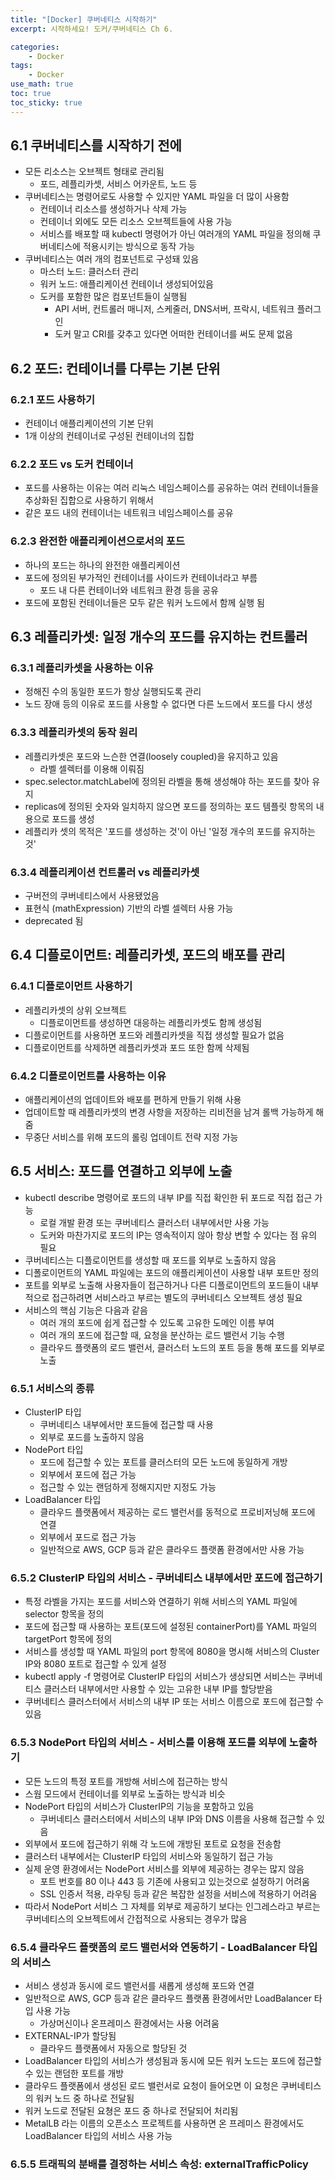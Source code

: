 ```yaml
--- 
title: "[Docker] 쿠버네티스 시작하기"
excerpt: 시작하세요! 도커/쿠버네티스 Ch 6.

categories:
    - Docker
tags:
    - Docker
use_math: true
toc: true
toc_sticky: true
---
```


## 6.1 쿠버네티스를 시작하기 전에
- 모든 리소스는 오브젝트 형태로 관리됨
    - 포드, 레플리카셋, 서비스 어카운트, 노드 등
- 쿠버네티스는 명령어로도 사용할 수 있지만 YAML 파일을 더 많이 사용함
    - 컨테이너 리소스를 생성하거나 삭제 가능
    - 컨테이너 외에도 모든 리소스 오브젝트들에 사용 가능
    - 서비스를 배포할 때 kubectl 명령어가 아닌 여러개의 YAML 파일을 정의해 쿠버네티스에 적용시키는 방식으로 동작 가능
- 쿠버네티스는 여러 개의 컴포넌트로 구성돼 있음
    - 마스터 노드: 클러스터 관리
    - 워커 노드: 애플리케이션 컨테이너 생성되어있음
    - 도커를 포함한 많은 컴포넌트들이 실행됨
        - API 서버, 컨트롤러 매니저, 스케줄러, DNS서버, 프락시, 네트워크 플러그인
        - 도커 말고 CRI를 갖추고 있다면 어떠한 컨테이너를 써도 문제 없음

## 6.2 포드: 컨테이너를 다루는 기본 단위
### 6.2.1 포드 사용하기
- 컨테이너 애플리케이션의 기본 단위
- 1개 이상의 컨테이너로 구성된 컨테이너의 집합
### 6.2.2 포드 vs 도커 컨테이너
- 포드를 사용하는 이유는 여러 리눅스 네임스페이스를 공유하는 여러 컨테이너들을 추상화된 집합으로 사용하기 위해서
- 같은 포드 내의 컨테이너는 네트워크 네임스페이스를 공유
### 6.2.3 완전한 애플리케이션으로서의 포드
- 하나의 포드는 하나의 완전한 애플리케이션
- 포드에 정의된 부가적인 컨테이너를 사이드카 컨테이너라고 부름
    - 포드 내 다른 컨테이너와 네트워크 환경 등을 공유
- 포드에 포함된 컨테이너들은 모두 같은 워커 노드에서 함께 실행 됨

## 6.3 레플리카셋: 일정 개수의 포드를 유지하는 컨트롤러
### 6.3.1 레플리카셋을 사용하는 이유
- 정해진 수의 동일한 포드가 항상 실행되도록 관리
- 노드 장애 등의 이유로 포드를 사용할 수 없다면 다른 노드에서 포드를 다시 생성
### 6.3.3 레플리카셋의 동작 원리
- 레플리카셋은 포드와 느슨한 연결(loosely coupled)을 유지하고 있음
    - 라벨 셀렉터를 이용해 이뤄짐
- spec.selector.matchLabel에 정의된 라벨을 통해 생성해야 하는 포드를 찾아 유지
- replicas에 정의된 숫자와 일치하지 않으면 포드를 정의하는 포드 템플릿 항목의 내용으로 포드를 생성
- 레플리카 셋의 목적은 '포드를 생성하는 것'이 아닌 '일정 개수의 포드를 유지하는 것'
### 6.3.4 레플리케이션 컨트롤러 vs 레플리카셋
- 구버전의 쿠버네티스에서 사용됐었음
- 표현식 (mathExpression) 기반의 라벨 셀렉터 사용 가능
- deprecated 됨

## 6.4 디플로이먼트: 레플리카셋, 포드의 배포를 관리
### 6.4.1 디플로이먼트 사용하기
- 레플리카셋의 상위 오브젝트
    - 디플로이먼트를 생성하면 대응하는 레플리카셋도 함께 생성됨
- 디플로이먼트를 사용하면 포드와 레플리카셋을 직접 생성할 필요가 없음
- 디플로이먼트를 삭제하면 레플리카셋과 포드 또한 함께 삭제됨
### 6.4.2 디플로이먼트를 사용하는 이유
- 애플리케이션의 업데이트와 배포를 편하게 만들기 위해 사용
- 업데이트할 때 레플리카셋의 변경 사항을 저장하는 리비전을 남겨 롤백 가능하게 해줌
- 무중단 서비스를 위해 포드의 롤링 업데이트 전략 지정 가능

## 6.5 서비스: 포드를 연결하고 외부에 노출
- kubectl describe 명령어로 포드의 내부 IP를 직접 확인한 뒤 포드로 직접 접근 가능
    - 로컬 개발 환경 또는 쿠버네티스 클러스터 내부에서만 사용 가능
    - 도커와 마찬가지로 포드의 IP는 영속적이지 않아 항상 변할 수 있다는 점 유의 필요
- 쿠버네티스는 디플로이먼트를 생성할 때 포드를 외부로 노출하지 않음
- 디폴로이먼트의 YAML 파일에는 포드의 애플리케이션이 사용할 내부 포트만 정의
- 포트를 외부로 노출해 사용자들이 접근하거나 다른 디플로이먼트의 포드들이 내부적으로 접근하려면 서비스라고 부르는 별도의 쿠버네티스 오브젝트 생성 필요
- 서비스의 핵심 기능은 다음과 같음
    - 여러 개의 포드에 쉽게 접근할 수 있도록 고유한 도메인 이름 부여
    - 여러 개의 포드에 접근할 때, 요청을 분산하는 로드 밸런서 기능 수행
    - 클라우드 플랫폼의 로드 밸런서, 클러스터 노드의 포트 등을 통해 포드를 외부로 노출
### 6.5.1 서비스의 종류
- ClusterIP 타입
    - 쿠버네티스 내부에서만 포드들에 접근할 때 사용
    - 외부로 포드를 노출하지 않음
- NodePort 타입
    - 포드에 접근할 수 있는 포트를 클러스터의 모든 노드에 동일하게 개방
    - 외부에서 포드에 접근 가능
    - 접근할 수 있는 랜덤하게 정해지지만 지정도 가능
- LoadBalancer 타입
    - 클라우드 플랫폼에서 제공하는 로드 밸런서를 동적으로 프로비저닝해 포드에 연결
    - 외부에서 포드로 접근 가능
    - 일반적으로 AWS, GCP 등과 같은 클라우드 플랫폼 환경에서만 사용 가능
### 6.5.2 ClusterIP 타입의 서비스 - 쿠버네티스 내부에서만 포드에 접근하기
- 특정 라벨을 가지는 포드를 서비스와 연결하기 위해 서비스의 YAML 파일에 selector 항목을 정의
- 포드에 접근할 때 사용하는 포트(포드에 설정된 containerPort)를 YAML 파일의 targetPort 항목에 정의
- 서비스를 생성할 때 YAML 파일의 port 항목에 8080을 명시해 서비스의 Cluster IP와 8080 포트로 접근할 수 있게 설정
- kubectl apply -f 명령어로 ClusterIP 타입의 서비스가 생상되면 서비스는 쿠버네티스 클러스터 내부에서만 사용할 수 있는 고유한 내부 IP를 할당받음
- 쿠버네티스 클러스터에서 서비스의 내부 IP 또는 서비스 이름으로 포드에 접근할 수 있음
### 6.5.3 NodePort 타입의 서비스 - 서비스를 이용해 포드를 외부에 노출하기
- 모든 노드의 특정 포트를 개방해 서비스에 접근하는 방식
- 스웜 모드에서 컨테이너를 외부로 노출하는 방식과 비슷
- NodePort 타입의 서비스가 ClusterIP의 기능을 포함하고 있음
    - 쿠버네티스 클러스터에서 서비스의 내부 IP와 DNS 이름을 사용해 접근할 수 있음
- 외부에서 포드에 접근하기 위해 각 노드에 개방된 포트로 요청을 전송함
- 클러스터 내부에서는 ClusterIP 타입의 서비스와 동일하기 접근 가능
- 실제 운영 환경에서는 NodePort 서비스를 외부에 제공하는 경우는 많지 않음
    - 포트 번호를 80 이나 443 등 기존에 사용되고 있는것으로 설정하기 어려움
    - SSL 인증서 적용, 라우팅 등과 같은 복잡한 설정을 서비스에 적용하기 어려움
- 따라서 NodePort 서비스 그 자체를 외부로 제공하기 보다는 인그레스라고 부르는 쿠버네티스의 오브젝트에서 간접적으로 사용되는 경우가 많음
### 6.5.4 클라우드 플랫폼의 로드 밸런서와 연동하기 - LoadBalancer 타입의 서비스
- 서비스 생성과 동시에 로드 밸런서를 새롭게 생성해 포드와 연결
- 일반적으로 AWS, GCP 등과 같은 클라우드 플랫폼 환경에서만 LoadBalancer 타입 사용 가능
    - 가상머신이나 온프레미스 환경에서는 사용 어려움
- EXTERNAL-IP가 할당됨
    - 클라우드 플랫폼에서 자동으로 할당된 것
- LoadBalancer 타입의 서비스가 생성됨과 동시에 모든 워커 노드는 포드에 접근할 수 있는 랜덤한 포트를 개방
- 클라우드 플랫폼에서 생성된 로드 밸런서로 요청이 들어오면 이 요청은 쿠버네티스의 워커 노드 중 하나로 전달됨
- 워커 노드로 전달된 요쳥은 포드 중 하나로 전달되어 처리됨
- MetalLB 라는 이름의 오픈소스 프로젝트를 사용하면 온 프레미스 환경에서도 LoadBalancer 타입의 서비스 사용 가능
### 6.5.5 트래픽의 분배를 결정하는 서비스 속성: externalTrafficPolicy

